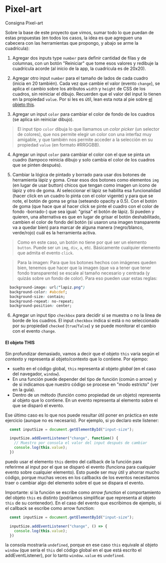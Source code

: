 # Pixel-art
Consigna Pixel-art

Sobre la base de este proyecto que vimos, sumar todo lo que puedan de estas propuestas (en todos los casos, la idea es que agreguen una cabecera con las herramientas que propongo, y abajo se arme la cuadrícula):

1. Agregar dos inputs type `number` para definir cantidad de filas y de columnas, con un botón "Reiniciar" que tome esos valores y redibuje la cuadrícula acorde (al inicio de la app, la cuadrícula es de 20x20).

2. Agregar otro input `number` para el tamaño de lados de cada cuadro (inicia en 20 también). Cada vez que cambie el valor (evento `change`), se aplica el cambio sobre los atributos `width` y `height` de CSS de los cuadros, sin reiniciar el dibujo. Recuerden que el valor del input lo tienen en la propiedad `value`. Por si les es útil, lean esta nota al pie sobre [el objeto this](#objeto-this).

3. Agregar un input `color` para cambiar el color de fondo de los cuadros (se aplica sin reiniciar dibujo).

> El input tipo `color` dibuja lo que llamamos un _color picker_ (un selector de colores), que nos permite elegir un color con una interfaz muy amigable, y que también nos permite acceder a la selección en su propiedad `value` (en formato #RRGGBB).

4. Agregar un input `color` para cambiar el color con el que se pinta un cuadro (tampoco reinicia dibujo y solo cambia el color de los cuadros que se pinten después).

5. Cambiar la lógica de pintado y borrado para usar dos botones de herramienta lápiz y goma. Crear esos dos botones como elementos `img` (en lugar de usar button) chicos que tengan como imagen un ícono de lápiz y otro de goma. Al seleccionar el lápiz se habilita esa funcionalidad (hacer click en un cuadro lo pinta con el color vigente) y para que se note, el botón de goma se grisa (seteando opacity a 0.5). Con el botón de goma (que hace que al hacer click se pinte el cuadro con el color de fondo -borrado-) que sea igual: "grisa" el botón de lápiz. Si pueden y quieren, una alternativa es que en lugar de grisar el botón deshabilitado, cambien el color de fondo del botón (si usaron una imagen transparente va a quedar bien) para marcar de alguna manera (negro/blanco, verde/rojo) cuál es la herramienta activa.

> Como en este caso, un botón no tiene por qué ser un elemento `button`. Puede ser un `img`, `div`, `a`, etc. Básicamente cualquier elemento que admita el evento `click`.

>Para la imagen: Para que los botones hechos con imágenes queden bien, tenemos que hacer que la imagen (que va a tener que tener fondo transparente) se escale al tamaño necesario y centrada (y quizás sobre un fondo de color). Para eso pueden usar estas reglas:

```css
  background-image: url("lapiz.png")
  background-color: #abcdef;
  background-size: contain;
  background-repeat: no-repeat;
  background-position: center;
```

6. Agregar un input tipo `checkbox` para decidir si se muestra o no la línea de borde de los cuadros. El input `checkbox` indica si está o no seleccionado por su propiedad `checked` (`true`/`false`) y se puede monitorar el cambio con el evento `change`.

#### El objeto THIS
<a id="objeto-this"></a>

Sin profundizar demasiado, vamos a decir que el objeto `this` varía según el _contexto_ y representa al objeto/contexto que lo contiene. Por ejempo:
- suelto en el código global, `this` representa al objeto _global_ (en el caso del navegador, `window`).
- En una función puede depender del tipo de función (común o arrow) y de si indicamos que nuestro código se procese en "modo estricto" (ver en la guía).
- Dentro de un método (función como propiedad de un objeto) representa al objeto que lo contiene. En un evento representa al elemento sobre el que se disparó el evento.

Ese último caso es lo que nos puede resultar útil poner en práctica en este ejercicio (aunque no es necesario). Por ejemplo, si yo declaro este listener:

```js
  const inputSize = document.getElementById("input-size");

  inputSize.addEventListener("change", function() {
    // Muestro por consola el valor del input después de cambiar
    console.log(this.value);
  })
```

puedo usar el elemento `this` dentro del callback de la función para referirme al input por el que se disparó el evento (funciona para cualquier evento sobre cualquier elemento). Esto puede ser muy útil y ahorrar mucho código, porque muchas veces en los callbacks de los eventos necesitamos traer o cambiar algo del elemento sobre el que se dispara el evento.

Importante: si la función se escribe como _arrow function_ el comportamiento del objeto `this` es distinto (podríamos simplificar que representa al objeto `this` de su contenedor). En el caso del evento que escribimos de ejemplo, si el callback se escribe como arrow function:

```js
  const inputSize = document.getElementById("input-size");

  inputSize.addEventListener("change", () => {
    console.log(this.value);
  })
```

la consola mostraría `undefined`, porque en ese caso `this` equivale al objeto `window` (que sería el `this` del código global en el que está escrito el addEventListener), por lo tanto `window.value` es `undefined`.

